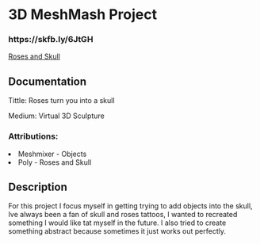 <h1>3D MeshMash Project</<h1>
  <h3>https://skfb.ly/6JtGH</h3>
  <a href="https://skfb.ly/6JtGH">Roses and Skull</a>
 
 <h2>Documentation</h2>
<p>Tittle: Roses turn you into a skull</p>
<p>Medium: Virtual 3D Sculpture</p>

<h3>Attributions:</h3>
<li>Meshmixer - Objects</li>
<li>Poly - Roses and Skull</li>

<h2>Description</h2>
<p>For this project I focus myself in getting trying to add objects into the skull, Ive always been a fan of skull and roses tattoos, I wanted to recreated something I would like tat myself in the future. I also tried to create something abstract because sometimes it just works out perfectly. 
